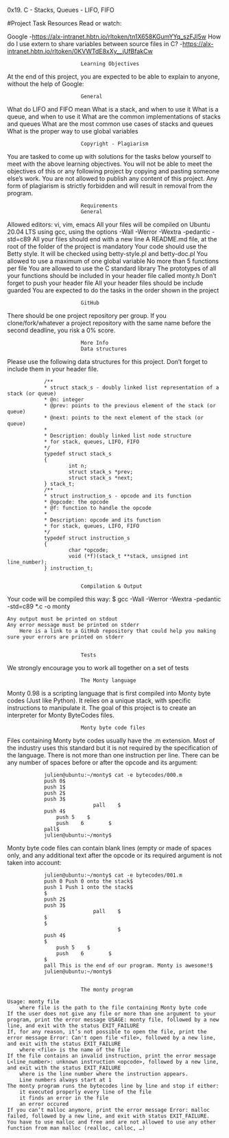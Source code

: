 0x19. C - Stacks, Queues - LIFO, FIFO

#Project Task
                            Resources
                            Read or watch:

Google -https://alx-intranet.hbtn.io/rltoken/tn1X658KGumYYq_szFJI5w
How do I use extern to share variables between source files in C? -https://alx-intranet.hbtn.io/rltoken/0KVWTdE8xXy__jUfBfakCw
                            
                            
                            Learning Objectives
At the end of this project, you are expected to be able to explain to anyone, without the help of Google:

                            General
What do LIFO and FIFO mean
What is a stack, and when to use it
What is a queue, and when to use it
What are the common implementations of stacks and queues
What are the most common use cases of stacks and queues
What is the proper way to use global variables
                            
                            Copyright - Plagiarism
You are tasked to come up with solutions for the tasks below yourself to meet with the above learning objectives.
You will not be able to meet the objectives of this or any following project by copying and pasting someone else’s work.
You are not allowed to publish any content of this project.
Any form of plagiarism is strictly forbidden and will result in removal from the program.
                           
                           
                            Requirements
                            General
Allowed editors: vi, vim, emacs
All your files will be compiled on Ubuntu 20.04 LTS using gcc, using the options -Wall -Werror -Wextra -pedantic -std=c89
All your files should end with a new line
A README.md file, at the root of the folder of the project is mandatory
Your code should use the Betty style. It will be checked using betty-style.pl and betty-doc.pl
You allowed to use a maximum of one global variable
No more than 5 functions per file
You are allowed to use the C standard library
The prototypes of all your functions should be included in your header file called monty.h
Don’t forget to push your header file
All your header files should be include guarded
You are expected to do the tasks in the order shown in the project
                            
                            
                            GitHub
There should be one project repository per group. If you clone/fork/whatever a project repository with the same name before the second deadline, you risk a 0% score.

                            
                            More Info
                            Data structures
Please use the following data structures for this project. Don’t forget to include them in your header file.

                /**
                * struct stack_s - doubly linked list representation of a stack (or queue)
                * @n: integer
                * @prev: points to the previous element of the stack (or queue)
                * @next: points to the next element of the stack (or queue)
                *
                * Description: doubly linked list node structure
                * for stack, queues, LIFO, FIFO
                */
                typedef struct stack_s
                {
                        int n;
                        struct stack_s *prev;
                        struct stack_s *next;
                } stack_t;
                /**
                * struct instruction_s - opcode and its function
                * @opcode: the opcode
                * @f: function to handle the opcode
                *
                * Description: opcode and its function
                * for stack, queues, LIFO, FIFO
                */
                typedef struct instruction_s
                {
                        char *opcode;
                        void (*f)(stack_t **stack, unsigned int line_number);
                } instruction_t;
                            
                           
                            Compilation & Output
Your code will be compiled this way:
                $ gcc -Wall -Werror -Wextra -pedantic -std=c89 *.c -o monty

    Any output must be printed on stdout
    Any error message must be printed on stderr
        Here is a link to a GitHub repository that could help you making sure your errors are printed on stderr
                            
                            
                            Tests
We strongly encourage you to work all together on a set of tests

                            
                            The Monty language

Monty 0.98 is a scripting language that is first compiled into Monty byte codes (Just like Python). It relies on a unique stack, with specific instructions to manipulate it. The goal of this project is to create an interpreter for Monty ByteCodes files.

                            Monty byte code files

Files containing Monty byte codes usually have the .m extension. Most of the industry uses this standard but it is not required by the specification of the language. There is not more than one instruction per line. There can be any number of spaces before or after the opcode and its argument:

                julien@ubuntu:~/monty$ cat -e bytecodes/000.m
                push 0$
                push 1$
                push 2$
                push 3$
                                pall    $
                push 4$
                    push 5    $
                    push    6        $
                pall$
                julien@ubuntu:~/monty$

Monty byte code files can contain blank lines (empty or made of spaces only, and any additional text after the opcode or its required argument is not taken into account:

                julien@ubuntu:~/monty$ cat -e bytecodes/001.m
                push 0 Push 0 onto the stack$
                push 1 Push 1 onto the stack$
                $
                push 2$
                push 3$
                                pall    $
                $
                $
                                        $
                push 4$
                $
                    push 5    $
                    push    6        $
                $
                pall This is the end of our program. Monty is awesome!$
                julien@ubuntu:~/monty$
                                        
                           
                            The monty program

    Usage: monty file
        where file is the path to the file containing Monty byte code
    If the user does not give any file or more than one argument to your program, print the error message USAGE: monty file, followed by a new line, and exit with the status EXIT_FAILURE
    If, for any reason, it’s not possible to open the file, print the error message Error: Can't open file <file>, followed by a new line, and exit with the status EXIT_FAILURE
        where <file> is the name of the file
    If the file contains an invalid instruction, print the error message L<line_number>: unknown instruction <opcode>, followed by a new line, and exit with the status EXIT_FAILURE
        where is the line number where the instruction appears.
        Line numbers always start at 1
    The monty program runs the bytecodes line by line and stop if either:
        it executed properly every line of the file
        it finds an error in the file
        an error occured
    If you can’t malloc anymore, print the error message Error: malloc failed, followed by a new line, and exit with status EXIT_FAILURE.
    You have to use malloc and free and are not allowed to use any other function from man malloc (realloc, calloc, …)
